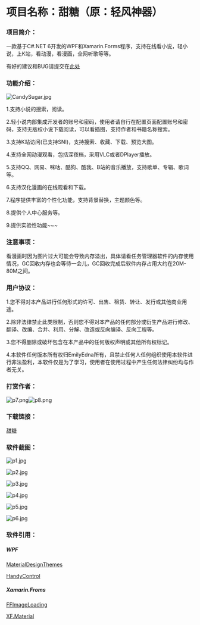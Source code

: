 # 项目名称：甜糖（原：轻风神器）

### 项目简介：

一款基于C#.NET 6开发的WPF和Xamarin.Forms程序，支持在线看小说，轻小说，上K站，看动漫，看漫画，全网听歌等等。

有好的建议和BUG请提交在[此处](https://github.com/EmilyEdna/CandySugar/issues)

### 功能介绍：

![CandySugar.jpg](Image/CandySugar.jpg)

1.支持小说的搜索，阅读。

2.轻小说内部集成开发者的账号和密码，使用者请自行在配置页面配置账号和密码，支持无版权小说下载阅读，可以看插图，支持作者和书籍名称搜索。

3.支持K站访问(已支持SNI)，支持搜索、收藏、下载、预览大图。

4.支持全网动漫观看，包括深夜档，采用VLC或者DPlayer播放。

5.支持QQ、网易、咪咕、酷狗、酷我、B站的音乐播放，支持歌单、专辑、歌词等。

6.支持汉化漫画的在线观看和下载。

7.程序提供丰富的个性化功能，支持背景替换，主题颜色等。

8.提供个人中心服务等。

9.提供实验性功能~~~

### 注意事项：

看漫画时因为图片过大可能会导致内存溢出，具体请看任务管理器软件的内存使用情况，GC回收内存也会等待一会儿，GC回收完成后软件内存占用大约在20M-80M之间。

### 用户协议：

1.您不得对本产品进行任何形式的许可、出售、租赁、转让、发行或其他商业用途。

2.除非法律禁止此类限制，否则您不得对本产品的任何部分或衍生产品进行修改、翻译、改编、合并、利用、分解、改造或反向编译、反向工程等。

3.您不得删除或破坏包含在本产品中的任何版权声明或其他所有权标记。

4.本软件任何版本所有权归EmilyEdna所有，且禁止任何人任何组织使用本软件进行非法盈利，本软件仅是为了学习，使用者在使用过程中产生任何法律纠纷均与作者无关。

### 打赏作者：

![p7.png](Image/p7.png)![p8.png](Image/p8.png)

### 下载链接：
[甜糖](https://github.com/EmilyEdna/CandySugar/releases/download/V1/CandySugar.7z)

### 软件截图：

![p1.jpg](Image/p1.jpg)

![p2.jpg](Image/p2.jpg)

![p3.jpg](Image/p3.jpg)

![p4.jpg](Image/p4.jpg)

![p5.jpg](Image/p5.jpg)

![p6.jpg](Image/p6.jpg)

### 软件引用：
##### WPF
[MaterialDesignThemes](https://github.com/MaterialDesignInXAML/MaterialDesignInXamlToolkit)

[HandyControl](https://github.com/ghost1372/HandyControls)

##### Xamarin.Froms
[FFImageLoading](https://github.com/luberda-molinet/FFImageLoading)

[XF.Material](https://github.com/Baseflow/XF-Material-Library)
